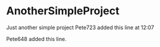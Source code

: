 # AnotherSimpleProject
Just another simple project
Pete723 added this line at 12:07


Pete648 added this line.

